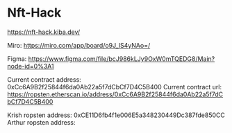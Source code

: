 # Nft-Hack

https://nft-hack.kiba.dev/

Miro: https://miro.com/app/board/o9J_lS4yNAo=/

Figma: https://www.figma.com/file/bcJ986kLJy9OxW0mTQEDG8/Main?node-id=0%3A1

Current contract address: 0xCc6A9B2f25844f6da0Ab22a5f7dCbCf7D4C5B400
Current contract url: https://ropsten.etherscan.io/address/0xCc6A9B2f25844f6da0Ab22a5f7dCbCf7D4C5B400

Krish ropsten address: 0xCE11D6fb4f1e006E5a348230449Dc387fde850CC
Arthur ropsten address: 
